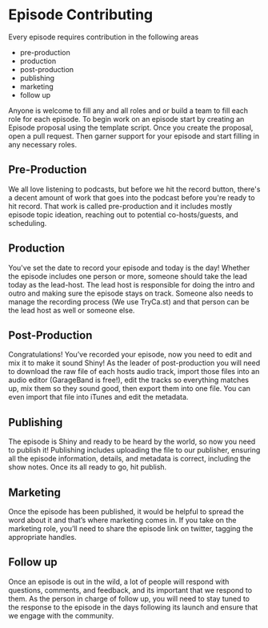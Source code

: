 # Episode Contributing

Every episode requires contribution in the following areas

- pre-production
- production
- post-production
- publishing
- marketing
- follow up

Anyone is welcome to fill any and all roles and or build a team to fill each role for each episode. To begin work on an episode start by creating an Episode proposal using the template script. Once you create the proposal, open a pull request. Then garner support for your episode and start filling in any necessary roles.

## Pre-Production

We all love listening to podcasts, but before we hit the record button, there's a decent amount of work that goes into the podcast before you're ready to hit record. That work is called pre-production and it includes mostly episode topic ideation, reaching out to potential co-hosts/guests, and scheduling.

## Production

You've set the date to record your episode and today is the day! Whether the episode includes one person or more, someone should take the lead today as the lead-host. The lead host is responsible for doing the intro and outro and making sure the episode stays on track. Someone also needs to manage the recording process (We use TryCa.st) and that person can be the lead host as well or someone else.

## Post-Production

Congratulations! You’ve recorded your episode, now you need to edit and mix it to make it sound Shiny! As the leader of post-production you will need to download the raw file of each hosts audio track, import those files into an audio editor (GarageBand is free!), edit the tracks so everything matches up, mix them so they sound good, then export them into one file. You can even import that file into iTunes and edit the metadata.

## Publishing

The episode is Shiny and ready to be heard by the world, so now you need to publish it! Publishing includes uploading the file to our publisher, ensuring all the episode information, details, and metadata is correct, including the show notes. Once its all ready to go, hit publish.

## Marketing

Once the episode has been published, it would be helpful to spread the word about it and that’s where marketing comes in. If you take on the marketing role, you’ll need to share the episode link on twitter, tagging the appropriate handles.

## Follow up

Once an episode is out in the wild, a lot of people will respond with questions, comments, and feedback, and its important that we respond to them. As the person in charge of follow up, you will need to stay tuned to the response to the episode in the days following its launch and ensure that we engage with the community.
